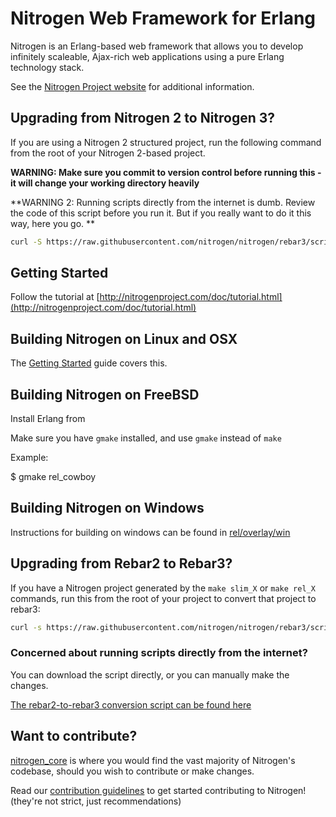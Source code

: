 # Nitrogen Web Framework for Erlang

Nitrogen is an Erlang-based web framework that allows you to develop
infinitely scaleable, Ajax-rich web applications using a pure Erlang 
technology stack.

See the [Nitrogen Project website](http://nitrogenproject.com) for
additional information.

## Upgrading from Nitrogen 2 to Nitrogen 3?

If you are using a Nitrogen 2 structured project, run the following command
from the root of your Nitrogen 2-based project.

**WARNING: Make sure you commit to version control before running this - it will change your working directory heavily**

**WARNING 2: Running scripts directly from the internet is dumb. Review the code of this script before you run it. But if you really want to do it this way, here you go. **

```bash
curl -S https://raw.githubusercontent.com/nitrogen/nitrogen/rebar3/scripts/convert_to_rebar3.sh | bash
```

## Getting Started

Follow the tutorial at
[http://nitrogenproject.com/doc/tutorial.html](http://nitrogenproject.com/doc/tutorial.html)

## Building Nitrogen on Linux and OSX

The [Getting Started](http://nitrogenproject.com/doc/index.html#sec-3) guide covers this.

## Building Nitrogen on FreeBSD

Install Erlang from 

Make sure you have `gmake` installed, and use `gmake` instead of `make`

Example:

$ gmake rel_cowboy

## Building Nitrogen on Windows

Instructions for building on windows can be found in [rel/overlay/win](https://github.com/nitrogen/nitrogen/blob/master/rel/overlay/win/README.md)

## Upgrading from Rebar2 to Rebar3?

If you have a Nitrogen project generated by the `make slim_X` or `make rel_X` commands, run this from the root of your project to convert that project to rebar3:

```bash
curl -s https://raw.githubusercontent.com/nitrogen/nitrogen/rebar3/scripts/convert_to_rebar3.sh | bash
```

### Concerned about running scripts directly from the internet?

You can download the script directly, or you can manually make the changes.

[The rebar2-to-rebar3 conversion script can be found here](https://github.com/nitrogen/nitrogen/blob/rebar3/scripts/convert_to_rebar3.sh)

## Want to contribute?

[nitrogen_core](https://github.com/nitrogen/nitrogen_core) is where you would
find the vast majority of Nitrogen's codebase, should you wish to contribute or
make changes.

Read our [contribution
guidelines](https://github.com/nitrogen/nitrogen/blob/master/CONTRIB.markdown)
to get started contributing to Nitrogen!  (they're not strict, just
recommendations)
